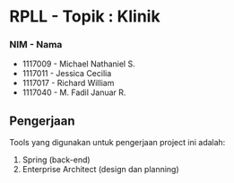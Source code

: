 # RPLL - Topik : Klinik

### NIM - Nama
- 1117009 - Michael Nathaniel S.
- 1117011 - Jessica Cecilia 
- 1117017 - Richard William
- 1117040 - M. Fadil Januar R.

## Pengerjaan
Tools yang digunakan untuk pengerjaan project ini adalah:
1. Spring (back-end)
2. Enterprise Architect (design dan planning)
